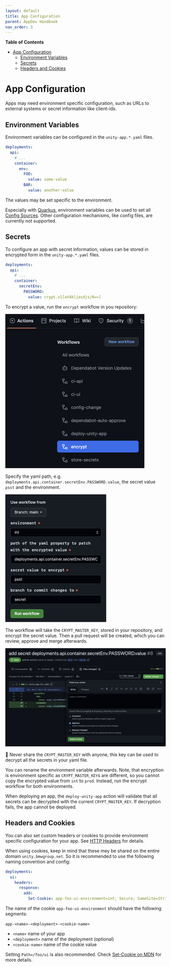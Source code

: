 ```yaml
---
layout: default
title: App Configuration
parent: AppDev Handbook
nav_order: 3
---
```


**Table of Contents**

<!-- START doctoc generated TOC please keep comment here to allow auto update -->
<!-- DON'T EDIT THIS SECTION, INSTEAD RE-RUN doctoc TO UPDATE -->

- [App Configuration](#app-configuration)
  - [Environment Variables](#environment-variables)
  - [Secrets](#secrets)
  - [Headers and Cookies](#headers-and-cookies)

<!-- END doctoc generated TOC please keep comment here to allow auto update -->

# App Configuration

Apps may need environment specific configuration, such as URLs to external systems or secret information like
client-ids.

## Environment Variables

Environment variables can be configured in the `unity-app.*.yaml` files.

```yaml
deployments:
  api:
    # ...
    container:
      env:
        FOO:
          value: some-value
        BAR:
          value: another-value
```

The values may be set specific to the environment.

Especially with [Quarkus](https://quarkus.io), environment variables can be used to set all
[Config Sources](https://quarkus.io/guides/config-reference#configuration-sources).
Other configuration mechanisms, like config files, are currently not supported.

## Secrets

To configure an app with secret information, values can be stored in encrypted form in the `unity-app.*.yaml` files.

```yaml
deployments:
  api:
    # ...
    container:
      secretEnv:
        PASSWORD:
          value: crypt.v1[atAkljasdjs/0==]
```

To encrypt a value, run the `encrypt` workflow in you repository:

![](../assets/actions-encrypt-workflow.png)

Specify the yaml path, e.g. `deployments.api.container.secretEnv.PASSWORD.value`, the secret value `psst` and the
environment.

![](../assets/run-encrypt-workflow.png)

The workflow will take the `CRYPT_MASTER_KEY`, stored in your repository, and encrypt the secret value.
Then a pull request will be created, which you can review, approve and merge afterwards.

![](../assets/approve-password-pr.png)

🚨 Never share the `CRYPT_MASTER_KEY` with anyone, this key can be used to decrypt all the secrets in your yaml file.

You can rename the environment variable afterwards.
Note, that encryption is environment specific as `CRYPT_MASTER_KEY`s are different, so you cannot copy the encrypted
value from `int` to `prod`. Instead, run the encrypt workflow for both environments.

When deploying an app, the `deploy-unity-app` action will validate that all secrets can be decrypted with the
current `CRYPT_MASTER_KEY`. If decryption fails, the app cannot be deployed.

## Headers and Cookies

You can also set custom headers or cookies to provide environment specific configuration for your app.
See [HTTP Headers](http-headers.html) for details.

When using cookies, keep in mind that these mey be shared on the entire domain `unity.bmwgroup.net`.
So it is recommended to use the following naming convention and config:

```yaml
deployments:
  ui:
    headers:
      response:
        add:
          Set-Cookie: app-foo-ui-environment=int; Secure; SameSite=Strict; Path=/foo/ui
```

The name of the cookie `app-foo-ui-environment` should have the following segments:

`app-<name>-<deployment>-<cookie-name>`

* `<name>` name of your app
* `<deployment>` name of the deployment (optional)
* `<cookie-name>` name of the cookie value

Setting `Path=/foo/ui` is also recommended.
Check [Set-Cookie on MDN](https://developer.mozilla.org/en-US/docs/Web/HTTP/Headers/Set-Cookie) for more details.
